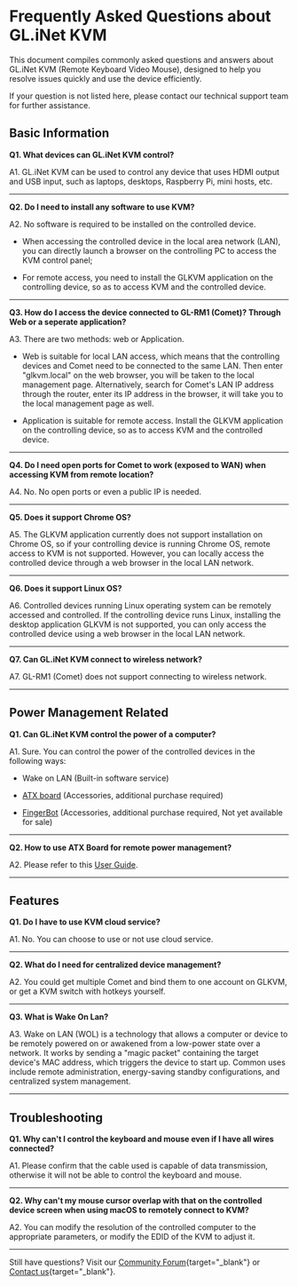 # Frequently Asked Questions about GL.iNet KVM

This document compiles commonly asked questions and answers about GL.iNet KVM (Remote Keyboard Video Mouse), designed to help you resolve issues quickly and use the device efficiently. 

If your question is not listed here, please contact our technical support team for further assistance.

## Basic Information

**Q1. What devices can GL.iNet KVM control?**

A1. GL.iNet KVM can be used to control any device that uses HDMI output and USB input, such as laptops, desktops, Raspberry Pi, mini hosts, etc.

---

**Q2. Do I need to install any software to use KVM?**

A2. No software is required to be installed on the controlled device. 

- When accessing the controlled device in the local area network (LAN), you can directly launch a browser on the controlling PC to access the KVM control panel; 
    
- For remote access, you need to install the GLKVM application on the controlling device, so as to access KVM and the controlled device.

---

**Q3. How do I access the device connected to GL-RM1 (Comet)? Through Web or a seperate application?**

A3. There are two methods: web or Application.

- Web is suitable for local LAN access, which means that the controlling devices and Comet need to be connected to the same LAN. Then enter "glkvm.local" on the web browser, you will be taken to the local management page. Alternatively, search for Comet's LAN IP address through the router, enter its IP address in the browser, it will take you to the local management page as well.

- Application is suitable for remote access. Install the GLKVM application on the controlling device, so as to access KVM and the controlled device.

---

**Q4. Do I need open ports for Comet to work (exposed to WAN) when accessing KVM from remote location?**

A4. No. No open ports or even a public IP is needed.

---

**Q5. Does it support Chrome OS?**

A5. The GLKVM application currently does not support installation on Chrome OS, so if your controlling device is running Chrome OS, remote access to KVM is not supported. However, you can locally access the controlled device through a web browser in the local LAN network.

---

**Q6. Does it support Linux OS?**

A6. Controlled devices running Linux operating system can be remotely accessed and controlled. If the controlling device runs Linux, installing the desktop application GLKVM is not supported, you can only access the controlled device using a web browser in the local LAN network.

---

**Q7. Can GL.iNet KVM connect to wireless network?**

A7. GL-RM1 (Comet) does not support connecting to wireless network.

---

## Power Management Related

**Q1. Can GL.iNet KVM control the power of a computer?**

A1. Sure. You can control the power of the controlled devices in the following ways:

- Wake on LAN (Built-in software service)

- [ATX board](https://docs.gl-inet.com/router/en/4/user_guide/gl-rm1/#atx-package) (Accessories, additional purchase required)

- [FingerBot](https://docs.gl-inet.com/router/en/4/user_guide/gl-rm1/#fingerbot) (Accessories, additional purchase required, Not yet available for sale)

---

**Q2. How to use ATX Board for remote power management?**

A2. Please refer to this [User Guide](https://docs.gl-inet.com/router/en/4/user_guide/gl-rm1/#atx-package).

---

## Features

**Q1. Do I have to use KVM cloud service?**

A1. No. You can choose to use or not use cloud service.

---

**Q2. What do I need for centralized device management?**

A2. You could get multiple Comet and bind them to one account on GLKVM, or get a KVM switch with hotkeys yourself.

---

**Q3. What is Wake On Lan?**

A3. Wake on LAN (WOL) is a technology that allows a computer or device to be remotely powered on or awakened from a low-power state over a network. It works by sending a "magic packet" containing the target device's MAC address, which triggers the device to start up. Common uses include remote administration, energy-saving standby configurations, and centralized system management.

---

## Troubleshooting

**Q1. Why can't I control the keyboard and mouse even if I have all wires connected?**

A1. Please confirm that the cable used is capable of data transmission, otherwise it will not be able to control the keyboard and mouse.

---

**Q2. Why can't my mouse cursor overlap with that on the controlled device screen when using macOS to remotely connect to KVM?**

A2. You can modify the resolution of the controlled computer to the appropriate parameters, or modify the EDID of the KVM to adjust it.

---

Still have questions? Visit our [Community Forum](https://forum.gl-inet.com){target="_blank"} or [Contact us](https://www.gl-inet.com/contacts/){target="_blank"}.